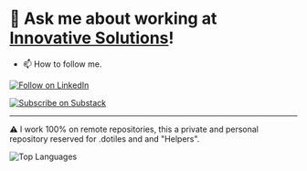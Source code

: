 # 💬 Ask me about working at [Innovative Solutions](https://innovativesol.com)! 

- 📫 How to follow me.
  
[![Follow on LinkedIn](https://img.shields.io/badge/Follow%20on-LinkedIn-blue?style=for-the-badge&logo=linkedin)](https://www.linkedin.com/comm/mynetwork/discovery-see-all?usecase=PEOPLE_FOLLOWS&followMember=joshdcrosby)

[![Subscribe on Substack](https://img.shields.io/badge/Subscribe-Substack-orange?style=for-the-badge&logo=substack)](https://joshcrosby.substack.com/)

----
<!-- ![Josh's GitHub stats](https://github-readme-stats.vercel.app/api?username=joshcrosby&show_icons=true&hide=stars,contribs&count_private=true)
-->

⚠️ I work 100% on remote repositories, this a private and personal repository reserved for .dotiles and and "Helpers".

![Top Languages](https://github-readme-stats.vercel.app/api/top-langs/?username=joshcrosby&layout=compact)

<!--
**JoshCrosby/JoshCrosby** is a ✨ _special_ ✨ repository because its `README.md` (this file) appears on your GitHub profile.

Here are some ideas to get you started:

- 🔭 I’m currently working on ...
- 🌱 I’m currently learning ...
- 👯 I’m looking to collaborate on ...
- 🤔 I’m looking for help with ...
- 💬 Ask me about ...
- 📫 How to reach me: ...
- ⚡ Fun fact: ...
-->
